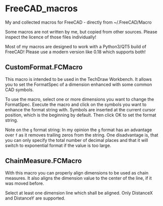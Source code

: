 # FreeCAD_macros
My and collected macros for FreeCAD - directly from ~/.FreeCAD/Macro

Some macros are not written by me, but copied from other sources. Please inspect the licence of those files individually!

Most of my macros are designed to work with a Python3/QT5 build of FreeCAD!
Please use a modern version like 0.18 which supports both!


## CustomFormat.FCMacro

This macro is intended to be used in the TechDraw Workbench.
It allows you to set the FormatSpec of a dimension enhanced with some common CAD
symbols.

To use the macro, select one or more dimensions you want to change the
FormatSpec.
Execute the macro and click on the symbols you want to enhance the format string
with. Symbols are inserted at the current cursor position, which is the
beginning by default.
Then click OK to set the format string.

Note on the `g` format string: In my opinion the `g` format has an advantage
over `f` as it removes trailing zeros from the string. One disadvantage is, that
you can only specify the total number of decimal places and that it will switch
to exponential format if the value is too large.


## ChainMeasure.FCMacro

With this macro you can properly align dimensions to be used as chain measures.
It also aligns the dimension value to the center of the line, if it was moved
before.

Select at least one dimension line which shall be aligned.
Only DistanceX and DistanceY are supported.
